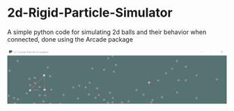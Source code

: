 # 2d-Rigid-Particle-Simulator
A simple python code for simulating 2d balls and their behavior when connected, done using the Arcade package 

![](https://github.com/ahmet-umut/2d-Rigid-Particle-Simulator/blob/main/simulation.gif?raw=true)
